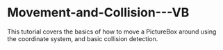 # Movement-and-Collision---VB
This tutorial covers the basics of how to move a PictureBox around using the coordinate system, and basic collision detection.
